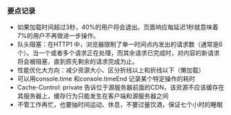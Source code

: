 
### 要点记录
- 如果加载时间超过3秒，40%的用户将会退出。页面响应每延迟1秒就意味着7%的用户不再做进一步操作。
- 队头阻塞：在HTTP1 中，浏览器限制了单一时间点内发出的请求数（通常是6个）。当一个或者多个请求正在处理，而其余请求已完成时，对内容的新请求将会被阻塞，直到原先剩余的请求完成为止。
- 性能优化大方向：减少资源大小、区分折线以上和折线以下（懒加载）
- 可以用console.time 和console.timeEnd 记录某个特定操作的耗时
- Cache-Control: private 告诉位于源服务器前面的CDN，该资源不应该缓存在其服务器上，缓存行为只能发生在客户端和源服务器之间
- 不管工作再忙，也要抽时间运动、休息，不要过量饮酒，保证七个小时的睡眠
